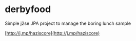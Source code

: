 derbyfood
=========

Simple j2se JPA project to manage the boring lunch sample

[http://j.mp/haziscore](http://j.mp/haziscore)
